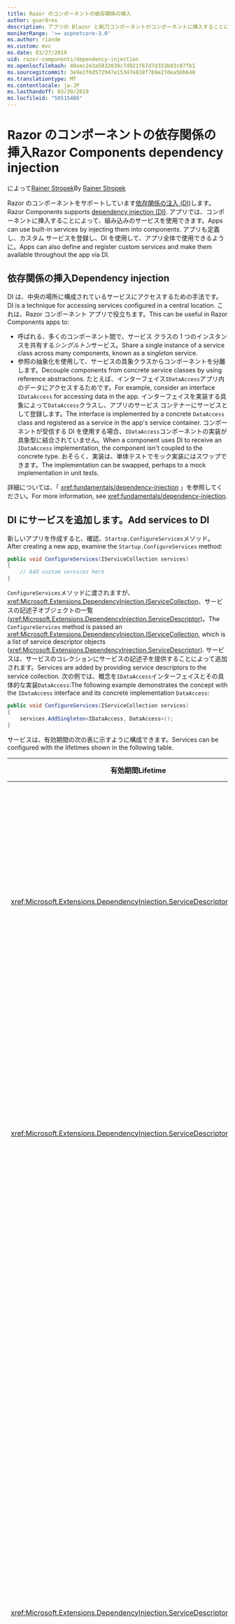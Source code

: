 ```yaml
---
title: Razor のコンポーネントの依存関係の挿入
author: guardrex
description: アプリの Blazor と剃刀コンポーネントがコンポーネントに挿入することによってサービスを使用する方法を参照してください。
monikerRange: '>= aspnetcore-3.0'
ms.author: riande
ms.custom: mvc
ms.date: 03/27/2019
uid: razor-components/dependency-injection
ms.openlocfilehash: 40aec2e3a5032039c7d921f67d7d333b03c07fb1
ms.sourcegitcommit: 3e9e1f6d572947e15347e818f769e27dea56b648
ms.translationtype: MT
ms.contentlocale: ja-JP
ms.lasthandoff: 03/30/2019
ms.locfileid: "59515486"
---
```

# <a name="razor-components-dependency-injection"></a><span data-ttu-id="afd5f-103">Razor のコンポーネントの依存関係の挿入</span><span class="sxs-lookup"><span data-stu-id="afd5f-103">Razor Components dependency injection</span></span>

<span data-ttu-id="afd5f-104">によって[Rainer Stropek](https://www.timecockpit.com)</span><span class="sxs-lookup"><span data-stu-id="afd5f-104">By [Rainer Stropek](https://www.timecockpit.com)</span></span>

<span data-ttu-id="afd5f-105">Razor のコンポーネントをサポートしています[依存関係の注入 (DI)](xref:fundamentals/dependency-injection)します。</span><span class="sxs-lookup"><span data-stu-id="afd5f-105">Razor Components supports [dependency injection (DI)](xref:fundamentals/dependency-injection).</span></span> <span data-ttu-id="afd5f-106">アプリでは、コンポーネントに挿入することによって、組み込みのサービスを使用できます。</span><span class="sxs-lookup"><span data-stu-id="afd5f-106">Apps can use built-in services by injecting them into components.</span></span> <span data-ttu-id="afd5f-107">アプリも定義し、カスタム サービスを登録し、DI を使用して、アプリ全体で使用できるように。</span><span class="sxs-lookup"><span data-stu-id="afd5f-107">Apps can also define and register custom services and make them available throughout the app via DI.</span></span>

## <a name="dependency-injection"></a><span data-ttu-id="afd5f-108">依存関係の挿入</span><span class="sxs-lookup"><span data-stu-id="afd5f-108">Dependency injection</span></span>

<span data-ttu-id="afd5f-109">DI は、中央の場所に構成されているサービスにアクセスするための手法です。</span><span class="sxs-lookup"><span data-stu-id="afd5f-109">DI is a technique for accessing services configured in a central location.</span></span> <span data-ttu-id="afd5f-110">これは、Razor コンポーネント アプリで役立ちます。</span><span class="sxs-lookup"><span data-stu-id="afd5f-110">This can be useful in Razor Components apps to:</span></span>

* <span data-ttu-id="afd5f-111">呼ばれる、多くのコンポーネント間で、サービス クラスの 1 つのインスタンスを共有する*シングルトン*サービス。</span><span class="sxs-lookup"><span data-stu-id="afd5f-111">Share a single instance of a service class across many components, known as a *singleton* service.</span></span>
* <span data-ttu-id="afd5f-112">参照の抽象化を使用して、サービスの具象クラスからコンポーネントを分離します。</span><span class="sxs-lookup"><span data-stu-id="afd5f-112">Decouple components from concrete service classes by using reference abstractions.</span></span> <span data-ttu-id="afd5f-113">たとえば、インターフェイス`IDataAccess`アプリ内のデータにアクセスするためです。</span><span class="sxs-lookup"><span data-stu-id="afd5f-113">For example, consider an interface `IDataAccess` for accessing data in the app.</span></span> <span data-ttu-id="afd5f-114">インターフェイスを実装する具象によって`DataAccess`クラスし、アプリのサービス コンテナーにサービスとして登録します。</span><span class="sxs-lookup"><span data-stu-id="afd5f-114">The interface is implemented by a concrete `DataAccess` class and registered as a service in the app's service container.</span></span> <span data-ttu-id="afd5f-115">コンポーネントが受信する DI を使用する場合、`IDataAccess`コンポーネントの実装が具象型に結合されていません。</span><span class="sxs-lookup"><span data-stu-id="afd5f-115">When a component uses DI to receive an `IDataAccess` implementation, the component isn't coupled to the concrete type.</span></span> <span data-ttu-id="afd5f-116">おそらく、実装は、単体テストでモック実装にはスワップできます。</span><span class="sxs-lookup"><span data-stu-id="afd5f-116">The implementation can be swapped, perhaps to a mock implementation in unit tests.</span></span>

<span data-ttu-id="afd5f-117">詳細については、「 <xref:fundamentals/dependency-injection> 」を参照してください。</span><span class="sxs-lookup"><span data-stu-id="afd5f-117">For more information, see <xref:fundamentals/dependency-injection>.</span></span>

## <a name="add-services-to-di"></a><span data-ttu-id="afd5f-118">DI にサービスを追加します。</span><span class="sxs-lookup"><span data-stu-id="afd5f-118">Add services to DI</span></span>

<span data-ttu-id="afd5f-119">新しいアプリを作成すると、確認、`Startup.ConfigureServices`メソッド。</span><span class="sxs-lookup"><span data-stu-id="afd5f-119">After creating a new app, examine the `Startup.ConfigureServices` method:</span></span>

```csharp
public void ConfigureServices(IServiceCollection services)
{
    // Add custom services here
}
```

<span data-ttu-id="afd5f-120">`ConfigureServices`メソッドに渡されますが、 <xref:Microsoft.Extensions.DependencyInjection.IServiceCollection>、サービスの記述子オブジェクトの一覧 (<xref:Microsoft.Extensions.DependencyInjection.ServiceDescriptor>)。</span><span class="sxs-lookup"><span data-stu-id="afd5f-120">The `ConfigureServices` method is passed an <xref:Microsoft.Extensions.DependencyInjection.IServiceCollection>, which is a list of service descriptor objects (<xref:Microsoft.Extensions.DependencyInjection.ServiceDescriptor>).</span></span> <span data-ttu-id="afd5f-121">サービスは、サービスのコレクションにサービスの記述子を提供することによって追加されます。</span><span class="sxs-lookup"><span data-stu-id="afd5f-121">Services are added by providing service descriptors to the service collection.</span></span> <span data-ttu-id="afd5f-122">次の例では、概念を`IDataAccess`インターフェイスとその具体的な実装`DataAccess`:</span><span class="sxs-lookup"><span data-stu-id="afd5f-122">The following example demonstrates the concept with the `IDataAccess` interface and its concrete implementation `DataAccess`:</span></span>

```csharp
public void ConfigureServices(IServiceCollection services)
{
    services.AddSingleton<IDataAccess, DataAccess>();
}
```

<span data-ttu-id="afd5f-123">サービスは、有効期間の次の表に示すように構成できます。</span><span class="sxs-lookup"><span data-stu-id="afd5f-123">Services can be configured with the lifetimes shown in the following table.</span></span>

| <span data-ttu-id="afd5f-124">有効期間</span><span class="sxs-lookup"><span data-stu-id="afd5f-124">Lifetime</span></span> | <span data-ttu-id="afd5f-125">説明</span><span class="sxs-lookup"><span data-stu-id="afd5f-125">Description</span></span> |
| -------- | ----------- |
| <xref:Microsoft.Extensions.DependencyInjection.ServiceDescriptor.Singleton*> | <span data-ttu-id="afd5f-126">DI を作成、*単一インスタンス*のサービス。</span><span class="sxs-lookup"><span data-stu-id="afd5f-126">DI creates a *single instance* of the service.</span></span> <span data-ttu-id="afd5f-127">必要とするすべてのコンポーネントを`Singleton`サービスが同じサービスのインスタンスを受信します。</span><span class="sxs-lookup"><span data-stu-id="afd5f-127">All components requiring a `Singleton` service receive an instance of the same service.</span></span> |
| <xref:Microsoft.Extensions.DependencyInjection.ServiceDescriptor.Transient*> | <span data-ttu-id="afd5f-128">コンポーネントがのインスタンスを取得するたびに、`Transient`サービスは受信サービスのコンテナーから、*新しいインスタンス*サービスの。</span><span class="sxs-lookup"><span data-stu-id="afd5f-128">Whenever a component obtains an instance of a `Transient` service from the service container, it receives a *new instance* of the service.</span></span> |
| <xref:Microsoft.Extensions.DependencyInjection.ServiceDescriptor.Scoped*> | <span data-ttu-id="afd5f-129">クライアント側 Blazor 現在 DI スコープの概念はありません。</span><span class="sxs-lookup"><span data-stu-id="afd5f-129">Client-side Blazor doesn't currently have the concept of DI scopes.</span></span> <span data-ttu-id="afd5f-130">`Scoped` ように動作`Singleton`します。</span><span class="sxs-lookup"><span data-stu-id="afd5f-130">`Scoped` behaves like `Singleton`.</span></span> <span data-ttu-id="afd5f-131">ただし、ASP.NET Core Razor のコンポーネントのサポート、`Scoped`有効期間。</span><span class="sxs-lookup"><span data-stu-id="afd5f-131">However, ASP.NET Core Razor Components support the `Scoped` lifetime.</span></span> <span data-ttu-id="afd5f-132">Razor のコンポーネントでは、スコープ化されたサービスの登録は、接続に制限されます。</span><span class="sxs-lookup"><span data-stu-id="afd5f-132">In a Razor Component, a scoped service registration is scoped to the connection.</span></span> <span data-ttu-id="afd5f-133">このためを使用してスコープを持つサービスの現在のユーザーにスコープする必要がありますサービス現在の目的は、クライアント側で実行する場合でも、ブラウザーでします。</span><span class="sxs-lookup"><span data-stu-id="afd5f-133">For this reason, using scoped services is preferred for services that should be scoped to the current user, even if the current intent is to run client-side in the browser.</span></span> |

<span data-ttu-id="afd5f-134">DI システムは、ASP.NET Core で DI システムに基づきます。</span><span class="sxs-lookup"><span data-stu-id="afd5f-134">The DI system is based on the DI system in ASP.NET Core.</span></span> <span data-ttu-id="afd5f-135">詳細については、「 <xref:fundamentals/dependency-injection> 」を参照してください。</span><span class="sxs-lookup"><span data-stu-id="afd5f-135">For more information, see <xref:fundamentals/dependency-injection>.</span></span>

## <a name="default-services"></a><span data-ttu-id="afd5f-136">既定のサービス</span><span class="sxs-lookup"><span data-stu-id="afd5f-136">Default services</span></span>

<span data-ttu-id="afd5f-137">既定のサービスは、アプリのサービスのコレクションに自動的に追加されます。</span><span class="sxs-lookup"><span data-stu-id="afd5f-137">Default services are automatically added to the app's service collection.</span></span>

| <span data-ttu-id="afd5f-138">サービス</span><span class="sxs-lookup"><span data-stu-id="afd5f-138">Service</span></span> | <span data-ttu-id="afd5f-139">説明</span><span class="sxs-lookup"><span data-stu-id="afd5f-139">Description</span></span> |
| ------- | ----------- |
| <xref:System.Net.Http.HttpClient> | <span data-ttu-id="afd5f-140">HTTP 要求の送信と URI (シングルトン) で識別されるリソースから HTTP 応答を受信するメソッドを提供します。</span><span class="sxs-lookup"><span data-stu-id="afd5f-140">Provides methods for sending HTTP requests and receiving HTTP responses from a resource identified by a URI (singleton).</span></span> <span data-ttu-id="afd5f-141">注意のこのインスタンス`HttpClient`バック グラウンドで HTTP トラフィックを処理するため、ブラウザーを使用します。</span><span class="sxs-lookup"><span data-stu-id="afd5f-141">Note that this instance of `HttpClient` uses the browser for handling the HTTP traffic in the background.</span></span> <span data-ttu-id="afd5f-142">[HttpClient.BaseAddress](xref:System.Net.Http.HttpClient.BaseAddress)アプリのベース URI プレフィックスが自動的に設定します。</span><span class="sxs-lookup"><span data-stu-id="afd5f-142">[HttpClient.BaseAddress](xref:System.Net.Http.HttpClient.BaseAddress) is automatically set to the base URI prefix of the app.</span></span> <span data-ttu-id="afd5f-143">`HttpClient` クライアント側 Blazor アプリにのみ提供されます。</span><span class="sxs-lookup"><span data-stu-id="afd5f-143">`HttpClient` is only provided to client-side Blazor apps.</span></span> |
| `IJSRuntime` | <span data-ttu-id="afd5f-144">JavaScript ランタイムの呼び出しをディスパッチできますのインスタンスを表します。</span><span class="sxs-lookup"><span data-stu-id="afd5f-144">Represents an instance of a JavaScript runtime to which calls may be dispatched.</span></span> <span data-ttu-id="afd5f-145">詳細については、「 <xref:razor-components/javascript-interop> 」を参照してください。</span><span class="sxs-lookup"><span data-stu-id="afd5f-145">For more information, see <xref:razor-components/javascript-interop>.</span></span> |
| `IUriHelper` | <span data-ttu-id="afd5f-146">Uri およびナビゲーションの状態 (シングルトン) を操作するためのヘルパーが含まれています。</span><span class="sxs-lookup"><span data-stu-id="afd5f-146">Contains helpers for working with URIs and navigation state (singleton).</span></span> <span data-ttu-id="afd5f-147">`IUriHelper` Blazor と剃刀コンポーネントの両方のアプリに提供されます。</span><span class="sxs-lookup"><span data-stu-id="afd5f-147">`IUriHelper` is provided to both Blazor and Razor Components apps.</span></span> |

<span data-ttu-id="afd5f-148">既定のテンプレートによって追加された既定のサービス プロバイダーではなく、カスタム サービス プロバイダーを使用することになります。</span><span class="sxs-lookup"><span data-stu-id="afd5f-148">It's possible to use a custom service provider instead of the default service provider added by the default template.</span></span> <span data-ttu-id="afd5f-149">カスタム サービス プロバイダーは、表に示す既定のサービスを自動的に提供しません。</span><span class="sxs-lookup"><span data-stu-id="afd5f-149">A custom service provider doesn't automatically provide the default services listed in the table.</span></span> <span data-ttu-id="afd5f-150">カスタム サービス プロバイダーを使用して、テーブルのようにサービスを必要とする場合は、新しいサービス プロバイダーに必要なサービスを追加します。</span><span class="sxs-lookup"><span data-stu-id="afd5f-150">If you use a custom service provider and require any of the services shown in the table, add the required services to the new service provider.</span></span>

## <a name="request-a-service-in-a-component"></a><span data-ttu-id="afd5f-151">要求では、コンポーネント サービス</span><span class="sxs-lookup"><span data-stu-id="afd5f-151">Request a service in a component</span></span>

<span data-ttu-id="afd5f-152">サービスがサービス コレクションに追加された後を使用して、コンポーネントの Razor テンプレートに、サービスを挿入、 [ @inject ](xref:mvc/views/razor#section-4) Razor ディレクティブ。</span><span class="sxs-lookup"><span data-stu-id="afd5f-152">After services are added to the service collection, inject the services into the components' Razor templates using the [@inject](xref:mvc/views/razor#section-4) Razor directive.</span></span> <span data-ttu-id="afd5f-153">`@inject` 2 つのパラメーターがあります。</span><span class="sxs-lookup"><span data-stu-id="afd5f-153">`@inject` has two parameters:</span></span>

* <span data-ttu-id="afd5f-154">型名:挿入するサービスの型。</span><span class="sxs-lookup"><span data-stu-id="afd5f-154">Type name: The type of the service to inject.</span></span>
* <span data-ttu-id="afd5f-155">プロパティ名:挿入された app service の受信プロパティの名前。</span><span class="sxs-lookup"><span data-stu-id="afd5f-155">Property name: The name of the property receiving the injected app service.</span></span> <span data-ttu-id="afd5f-156">プロパティが手動で作成を必要としないことに注意してください。</span><span class="sxs-lookup"><span data-stu-id="afd5f-156">Note that the property doesn't require manual creation.</span></span> <span data-ttu-id="afd5f-157">コンパイラは、プロパティを作成します。</span><span class="sxs-lookup"><span data-stu-id="afd5f-157">The compiler creates the property.</span></span>

<span data-ttu-id="afd5f-158">詳細については、「 <xref:mvc/views/dependency-injection> 」を参照してください。</span><span class="sxs-lookup"><span data-stu-id="afd5f-158">For more information, see <xref:mvc/views/dependency-injection>.</span></span>

<span data-ttu-id="afd5f-159">複数回使用`@inject`さまざまなサービスを挿入するステートメント。</span><span class="sxs-lookup"><span data-stu-id="afd5f-159">Use multiple `@inject` statements to inject different services.</span></span>

<span data-ttu-id="afd5f-160">次の例は、`@inject` を使用する方法を示しています。</span><span class="sxs-lookup"><span data-stu-id="afd5f-160">The following example shows how to use `@inject`.</span></span> <span data-ttu-id="afd5f-161">実装するサービス`Services.IDataAccess`コンポーネントのプロパティには挿入`DataRepository`します。</span><span class="sxs-lookup"><span data-stu-id="afd5f-161">The service implementing `Services.IDataAccess` is injected into the component's property `DataRepository`.</span></span> <span data-ttu-id="afd5f-162">コードがのみを使用する方法に注意してください、`IDataAccess`抽象化します。</span><span class="sxs-lookup"><span data-stu-id="afd5f-162">Note how the code is only using the `IDataAccess` abstraction:</span></span>

[!code-cshtml[](dependency-injection/samples_snapshot/3.x/CustomerList.cshtml?highlight=2-3,23)]

<span data-ttu-id="afd5f-163">内部的には、生成されたプロパティ (`DataRepository`) で修飾されたが、`InjectAttribute`属性。</span><span class="sxs-lookup"><span data-stu-id="afd5f-163">Internally, the generated property (`DataRepository`) is decorated with the `InjectAttribute` attribute.</span></span> <span data-ttu-id="afd5f-164">通常、この属性は、直接使用されません。</span><span class="sxs-lookup"><span data-stu-id="afd5f-164">Typically, this attribute isn't used directly.</span></span> <span data-ttu-id="afd5f-165">基底クラスはコンポーネントに必要な場合に挿入されたプロパティは、基底クラスに必要なも`InjectAttribute`手動で追加することができます。</span><span class="sxs-lookup"><span data-stu-id="afd5f-165">If a base class is required for components and injected properties are also required for the base class, `InjectAttribute` can be manually added:</span></span>

```csharp
public class ComponentBase : IComponent
{
    // Dependency injection works even if using the
    // InjectAttribute in a component's base class.
    [Inject]
    protected IDataAccess DataRepository { get; set; }
    ...
}
```

<span data-ttu-id="afd5f-166">基本クラスから派生したコンポーネントで、`@inject`ディレクティブは必要ありません。</span><span class="sxs-lookup"><span data-stu-id="afd5f-166">In components derived from the base class, the `@inject` directive isn't required.</span></span> <span data-ttu-id="afd5f-167">`InjectAttribute`の基本クラスで十分です。</span><span class="sxs-lookup"><span data-stu-id="afd5f-167">The `InjectAttribute` of the base class is sufficient:</span></span>

```cshtml
@page "/demo"
@inherits ComponentBase

<h1>Demo Component</h1>
```

## <a name="dependency-injection-in-services"></a><span data-ttu-id="afd5f-168">サービスの依存関係の挿入</span><span class="sxs-lookup"><span data-stu-id="afd5f-168">Dependency injection in services</span></span>

<span data-ttu-id="afd5f-169">複雑なサービスには、その他のサービスが必要です。</span><span class="sxs-lookup"><span data-stu-id="afd5f-169">Complex services might require additional services.</span></span> <span data-ttu-id="afd5f-170">前の例では、`DataAccess`必要があります、`HttpClient`既定のサービスです。</span><span class="sxs-lookup"><span data-stu-id="afd5f-170">In the prior example, `DataAccess` might require the `HttpClient` default service.</span></span> <span data-ttu-id="afd5f-171">`@inject` (または`InjectAttribute`) はサービスで使用するために使用できません。</span><span class="sxs-lookup"><span data-stu-id="afd5f-171">`@inject` (or the `InjectAttribute`) isn't available for use in services.</span></span> <span data-ttu-id="afd5f-172">*コンス トラクターの挿入*代わりに使用する必要があります。</span><span class="sxs-lookup"><span data-stu-id="afd5f-172">*Constructor injection* must be used instead.</span></span> <span data-ttu-id="afd5f-173">必要なサービスを追加するには、サービスのコンス トラクターにパラメーターを追加します。</span><span class="sxs-lookup"><span data-stu-id="afd5f-173">Required services are added by adding parameters to the service's constructor.</span></span> <span data-ttu-id="afd5f-174">依存関係の挿入は、サービスを作成するときに、コンス トラクターで必要し、するにはそれに応じて、サービスを認識します。</span><span class="sxs-lookup"><span data-stu-id="afd5f-174">When dependency injection creates the service, it recognizes the services it requires in the constructor and provides them accordingly.</span></span>

```csharp
public class DataAccess : IDataAccess
{
    // The constructor receives an HttpClient via dependency
    // injection. HttpClient is a default service.
    public DataAccess(HttpClient client)
    {
        ...
    }
}
```

<span data-ttu-id="afd5f-175">コンス トラクターの挿入の前提条件:</span><span class="sxs-lookup"><span data-stu-id="afd5f-175">Prerequisites for constructor injection:</span></span>

* <span data-ttu-id="afd5f-176">1 つのコンス トラクター引数はすべてによって満たすことが依存関係の挿入が必要があります。</span><span class="sxs-lookup"><span data-stu-id="afd5f-176">There must be one constructor whose arguments can all be fulfilled by dependency injection.</span></span> <span data-ttu-id="afd5f-177">既定値を指定する場合、DI でカバーされない追加のパラメーターが許可されることに注意してください。</span><span class="sxs-lookup"><span data-stu-id="afd5f-177">Note that additional parameters not covered by DI are allowed if they specify default values.</span></span>
* <span data-ttu-id="afd5f-178">該当するコンス トラクターがある必要があります*パブリック*します。</span><span class="sxs-lookup"><span data-stu-id="afd5f-178">The applicable constructor must be *public*.</span></span>
* <span data-ttu-id="afd5f-179">該当するコンス トラクターの 1 つだけあります。</span><span class="sxs-lookup"><span data-stu-id="afd5f-179">There must only be one applicable constructor.</span></span> <span data-ttu-id="afd5f-180">DI は、あいまいさが発生した場合、例外をスローします。</span><span class="sxs-lookup"><span data-stu-id="afd5f-180">In case of an ambiguity, DI throws an exception.</span></span>

## <a name="additional-resources"></a><span data-ttu-id="afd5f-181">その他の技術情報</span><span class="sxs-lookup"><span data-stu-id="afd5f-181">Additional resources</span></span>

* <xref:fundamentals/dependency-injection>
* <xref:mvc/views/dependency-injection>
